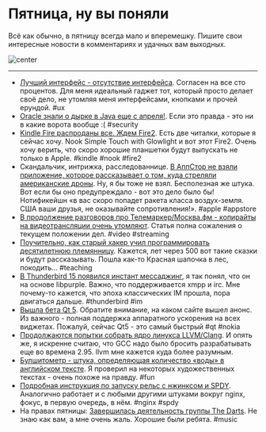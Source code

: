 # Пятница, ну вы поняли
Всё как обычно, в пятницу всегда мало и вперемешку.
Пишите свои интересные новости в комментариях и удачных вам выходных.

![center](http://d24w6bsrhbeh9d.cloudfront.net/photo/4648170_700b.jpg)

----
 
* [Лучший интерфейс - отсутствие интерфейса](http://www.cooper.com/journal/2012/08/the-best-interface-is-no-interface.html/). Согласен на все сто процентов. Для меня идеальный гаджет тот, который просто делает своё дело, не утомляя меня интерфейсами, кнопками и прочей ерундой. #ux
* [Oracle знали о дырке в Java еще с апреля!](http://www.theregister.co.uk/2012/08/30/oracle_knew_about_flaws/). Если это правда - это ни в какие ворота вообще :( #security
* [Kindle Fire распроданы все. Ждем Fire2](http://www.geek.com/articles/gadgets/amazon-announces-kindle-fire-is-sold-out-forever-kindle-fire-2-next-week-20120830/). Есть две читалки, которые я сейчас хочу. Nook Simple Touch with Glowlight и вот этот Fire2. Очень хочу верить, что скоро хорошие планшетки будут выпускать не только в Apple. #kindle #nook #fire2
* Скандальчик, интрижка, расследованнице. [В АппСтор не взяли приложение, которое рассказывает о том, куда стреляли американские дроны](http://www.wired.com/dangerroom/2012/08/drone-app/). Ну, я бы тоже не взял. Бесполезная же штука. Вот если бы оно предупреждало - вот это дело было бы! Нотификейшн «в вас скоро попадет ракета класса воздух-земля. США ваши друзья, не оказывайте сопротивления!». #apple #appstore
* [В продолжение разговоров про Телемаркер/Москва.фм - копирайты на видеотрансляции очень утомляют](http://arstechnica.com/tech-policy/2012/08/why-johnny-cant-stream-how-video-copyright-went-insane/). Статья полна сожаления о текущем положении дел. #video #streaming
* [Поучительно, как старый хакер учил программировать десятилетнюю племянницу](http://orangethirty.blogspot.com/2012/08/teaching-my-10-yeard-old-niece-how-to.html). Кажется, лет через 500 вот такие сказки и будут рассказывать. Пошла как-то Красная шапочка в лес, покодить… #teaching
* [В Thunderbird 15 появился инстант мессаджинг](https://support.mozillamessaging.com/en-US/kb/instant-messaging-and-chat), я так понял, что он на основе libpurple. Важно, что поддерживается xmpp и irc. Мне почему-то кажется, что эпоха классических IM прошла, пора двигаться дальше. #thunderbird #im
* [Вышла бета Qt 5](http://labs.qt.nokia.com/2012/08/30/qt-5-beta-is-here/). Обратите внимание, на каком сайте вышел анонс. Из важного - полная поддержка аппаратного ускорения на всех виджетах. Пожалуй, сейчас Qt5 - это самый быстрый #qt #nokia
* [Продолжаются попытки собрать ядро линукса LLVM/Clang](http://www.phoronix.com/scan.php?page=news_item&px=MTE3MTc). И опять же, я искренне считаю, что GCC надо было бросить разрабатывать еще во времена 2.95. llvm мне кажется куда более разумным.
* [Булшитометр - штука, определяющая количество «воды» в английском тексте](http://www.blablameter.com/index.php). Я проверил на некоторых художественных текстах - очень похоже на правду. #fun
* [Подробная инструкция по запуску рельс с нжинксом и SPDY](http://blog.bubbleideas.com/2012/08/How-to-set-up-SPDY-on-nginx-for-your-rails-app-and-test-it.html). Аналогично работает и с любыми другими штуками вокруг nginx, фокус, в первую очередь, в нём. #nginx #spdy
* На правах пятницы: [Завершилась деятельность группы The Darts](http://folkraider.ru/2012/08/31/4784). Не знаю как вам, а мне очень жаль. Хорошие были ребята. #music
